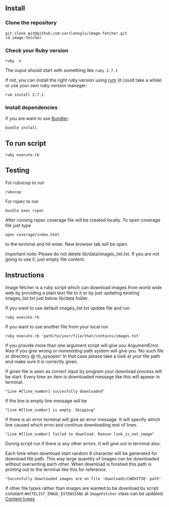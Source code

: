 ## Install

### Clone the repository

```shell
git clone git@github.com:sarslanoglu/image-fetcher.git
cd image-fetcher
```

### Check your Ruby version

```shell
ruby -v
```

The ouput should start with something like `ruby 2.7.1`

If not, you can install the right ruby version using [rvm](https://github.com/rvm/rvm) (it could take a while) or use your own ruby version manager:

```shell
rvm install 2.7.1
```

### Install dependencies

If you are want to use [Bundler](https://github.com/bundler/bundler):

```shell
bundle install
```

## To run script

```shell
ruby execute.rb
```

## Testing

For rubocop to run

```shell
rubocop
```

For rspec to run

```shell
bundle exec rspec
```

After running rspec coverage file will be created locally. To open coverage file just type

```shell
open coverage/index.html
```

to the terminal and hit enter. New browser tab will be open.

Important note: Please do not delete lib/data/images_list.txt. If you are not going to use it, just empty file content.

## Instructions

Image fetcher is a ruby script which can download images from world wide web by providing a plain text file to it or by just updating existing images_list.txt just below lib/data folder.

If you want to use default images_list.txt update file and run

```shell
ruby execute.rb
```

If you want to use another file from your local run

```shell
ruby execute.rb 'path/to/your/file/that/contains/images.txt'
```

If you provide more than one argument script will give you ArgumentError.
Also if you give wrong or nonexisting path system will give you 'No such file or directory @ rb_sysopen'
In that case please take a look at your file path and make sure it is correctly given.

If given file is seen as correct input by program your download process will be start.
Every time an item is downloaded message like this will appear in terminal.

```
"Line #{line_number} succesfully downloaded"
```

If the line is empty line message will be

```
"Line #{line_number} is empty. Skipping"
```

If there is an error terminal will give an error message. It will specify which line caused which error and continue downloading rest of lines.

```
"Line #{line_number} failed to download. Reason link_is_not_image"
```

During script run if there is any other errors. It will give out in terminal also.

Each time when download start random 8 character will be generated for download file path. This way large quantity of images can be downloaded without overwriting each other. When download is finished this path is printing out to the terminal like this for reference.

```
"Succesfully downloaded images are on file 'downloads/CWDXVTSQ' path"
```

If other file types rather than images are wanted to be download by script constant ```WHITELIST_IMAGE_EXTENSIONS``` at ```ImageFetcher``` class can be updated. [Content types](https://www.freeformatter.com/mime-types-list.html)
